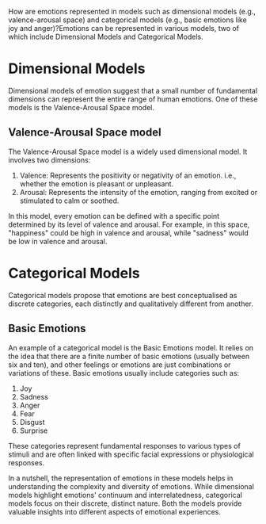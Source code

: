How are emotions represented in models such as dimensional models (e.g., valence-arousal space) and categorical models (e.g., basic emotions like joy and anger)?Emotions can be represented in various models, two of which include Dimensional Models and Categorical Models.

# Dimensional Models 

Dimensional models of emotion suggest that a small number of fundamental dimensions can represent the entire range of human emotions. One of these models is the Valence-Arousal Space model.

## Valence-Arousal Space model

The Valence-Arousal Space model is a widely used dimensional model. It involves two dimensions:

1. Valence: Represents the positivity or negativity of an emotion. i.e., whether the emotion is pleasant or unpleasant.
2. Arousal: Represents the intensity of the emotion, ranging from excited or stimulated to calm or soothed.

In this model, every emotion can be defined with a specific point determined by its level of valence and arousal. For example, in this space, "happiness" could be high in valence and arousal, while "sadness" would be low in valence and arousal.

# Categorical Models

Categorical models propose that emotions are best conceptualised as discrete categories, each distinctly and qualitatively different from another.

## Basic Emotions

An example of a categorical model is the Basic Emotions model. It relies on the idea that there are a finite number of basic emotions (usually between six and ten), and other feelings or emotions are just combinations or variations of these. Basic emotions usually include categories such as:

1. Joy
2. Sadness
3. Anger
4. Fear
5. Disgust
6. Surprise

These categories represent fundamental responses to various types of stimuli and are often linked with specific facial expressions or physiological responses.

In a nutshell, the representation of emotions in these models helps in understanding the complexity and diversity of emotions. While dimensional models highlight emotions' continuum and interrelatedness, categorical models focus on their discrete, distinct nature. Both the models provide valuable insights into different aspects of emotional experiences.